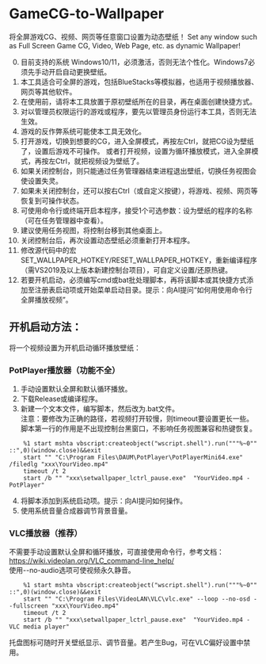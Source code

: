 # GameCG-to-Wallpaper
将全屏游戏CG、视频、网页等任意窗口设置为动态壁纸！
Set any window such as Full Screen Game CG, Video, Web Page, etc. as dynamic Wallpaper!

0. 目前支持的系统 Windows10/11，必须激活，否则无法个性化。Windows7必须先手动开启自动更换壁纸。
1. 本工具适合可全屏的游戏，包括BlueStacks等模拟器，也适用于视频播放器、网页等其他软件。
2. 在使用前，请将本工具放置于原初壁纸所在的目录，再在桌面创建快捷方式。
3. 对以管理员权限运行的游戏或程序，要先以管理员身份运行本工具，否则无法生效。
4. 游戏的反作弊系统可能使本工具无效化。
5. 打开游戏，切换到想要的CG，进入全屏模式，再按左Ctrl，就把CG设为壁纸了，设置后游戏不可操作。
   或者打开视频，设置为循环播放模式，进入全屏模式，再按左Ctrl，就把视频设为壁纸了。
6. 如果关闭控制台，则只能通过任务管理器结束进程退出壁纸，切换任务视图会使设置失灵。
7. 如果未关闭控制台，还可以按右Ctrl（或自定义按键），将游戏、视频、网页等恢复到可操作状态。
8. 可使用命令行或终端开启本程序，接受1个可选参数：设为壁纸的程序的名称（可在任务管理器中查看）。
9. 建议使用任务视图，将控制台移到其他桌面上。
10. 关闭控制台后，再次设置动态壁纸必须重新打开本程序。
11. 修改源代码中的宏SET_WALLPAPER_HOTKEY/RESET_WALLPAPER_HOTKEY，重新编译程序（需VS2019及以上版本新建控制台项目），可自定义设置/还原热键。 
12. 若要开机启动，必须编写cmd或bat批处理脚本，再将该脚本或其快捷方式添加至注册表启动项或开始菜单启动目录。提示：向AI提问“如何用使用命令行全屏播放视频”。   
	
## 开机启动方法：   
将一个视频设置为开机启动循环播放壁纸：   
### PotPlayer播放器（功能不全）
1. 手动设置默认全屏和默认循环播放。   
2. 下载Release或编译程序。   
3. 新建一个文本文件，编写脚本，然后改为.bat文件。   
注意：要修改为正确的路径，若视频打开较慢，则timeout要设置更长一些。
脚本第一行的作用是不出现控制台黑窗口，不影响任务视图兼容和热键恢复。
```
	%1 start mshta vbscript:createobject("wscript.shell").run("""%~0"" ::",0)(window.close)&&exit
	start "" "C:\Program Files\DAUM\PotPlayer\PotPlayerMini64.exe" /filedlg "xxx\YourVideo.mp4" 
	timeout /t 2 
	start /b "" "xxx\setwallpaper_lctrl_pause.exe"  "YourVideo.mp4 - PotPlayer"
```
4. 将脚本添加到系统启动项。提示：向AI提问如何操作。
5. 使用系统音量合成器调节背景音量。   

### VLC播放器（推荐）
不需要手动设置默认全屏和循环播放，可直接使用命令行，参考文档：https://wiki.videolan.org/VLC_command-line_help/   
使用--no-audio选项可使视频永久静音。
```
	%1 start mshta vbscript:createobject("wscript.shell").run("""%~0"" ::",0)(window.close)&&exit
	start "" "C:\Program Files\VideoLAN\VLC\vlc.exe" --loop --no-osd --fullscreen "xxx\YourVideo.mp4" 
	timeout /t 2 
	start /b "" "xxx\setwallpaper_lctrl_pause.exe"  "YourVideo.mp4 - VLC media player"
```
托盘图标可随时开关壁纸显示、调节音量。若产生Bug，可在VLC偏好设置中禁用。	